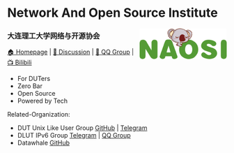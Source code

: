 # Network And Open Source Institute

<img width="200px" src="logo.svg" align="right" alt="logo">

### 大连理工大学网络与开源协会

[🏠 Homepage](https://naosi.org) | [💬 Discussion](https://github.com/orgs/NAOSI-DLUT/discussions) | [🐧 QQ Group](https://qm.qq.com/q/7MtavKTyms) | [📺 Bilibili](https://space.bilibili.com/1058346981)

- For DUTers
- Zero Bar
- Open Source
- Powered by Tech

Related-Organization:

- DUT Unix Like User Group [GitHub](https://github.com/DUT-Unix-Like-Group) | [Telegram](https://t.me/+k068VgMwtUowMjdl)
- DLUT IPv6 Group [Telegram](https://t.me/joinchat/phhKpJ9bk584NmU1) | [QQ Group](https://jq.qq.com/?_wv=1027&k=UFubgs5E)
- Datawhale [GitHub](https://github.com/datawhalechina)
